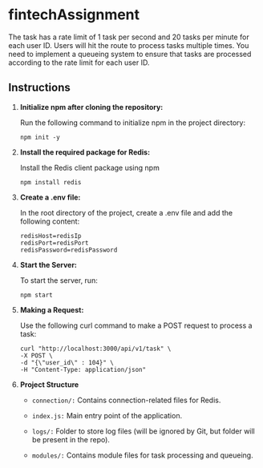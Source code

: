 # fintechAssignment

The task has a rate limit of 1 task per second and 20 tasks per minute for each user ID. Users will hit the route to process tasks multiple times. You need to implement a queueing system to ensure that tasks are processed according to the rate limit for each user ID.

## Instructions

1. **Initialize npm after cloning the repository:**

   Run the following command to initialize npm in the project directory:

   ```
   npm init -y
   ```

2. **Install the required package for Redis:**

   Install the Redis client package using npm

   ```
   npm install redis
   ```

3. **Create a .env file:**

   In the root directory of the project, create a .env file and add the following content:

   ```
   redisHost=redisIp
   redisPort=redisPort
   redisPassword=redisPassword
   ```

4. **Start the Server:**

   To start the server, run:

   ```
   npm start
   ```

5. **Making a Request:**

   Use the following curl command to make a POST request to process a task:

   ```
   curl "http://localhost:3000/api/v1/task" \
   -X POST \
   -d "{\"user_id\" : 104}" \
   -H "Content-Type: application/json"

   ```

6. **Project Structure**

   - `connection/:` Contains connection-related files for Redis.

   - `index.js:` Main entry point of the application.

   - `logs/:` Folder to store log files (will be ignored by Git, but folder will be present in the repo).
   - `modules/:` Contains module files for task processing and queueing.

